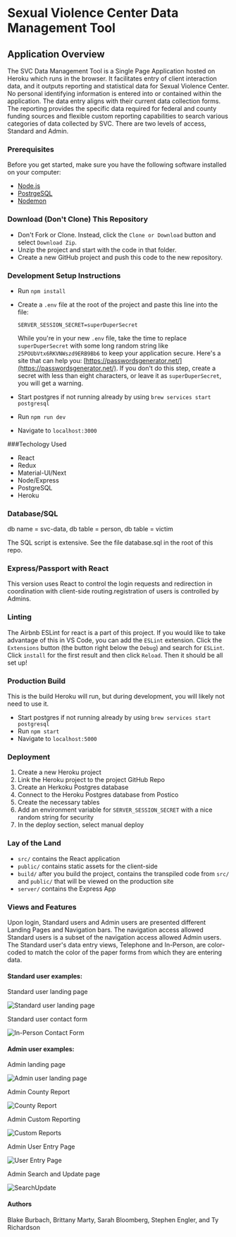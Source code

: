 # Sexual Violence Center Data Management Tool

## Application Overview

The SVC Data Management Tool is a Single Page Application hosted on Heroku which runs in the browser. It facilitates entry of client interaction data, and it outputs reporting and statistical data for Sexual Violence Center. No personal identifying information is entered into or contained within the application. The data entry aligns with their current data collection forms. The reporting provides the specific data required for federal and county funding sources and flexible custom reporting capabilities to search various categories of data collected by SVC. There are two levels of access, Standard and Admin.

### Prerequisites

Before you get started, make sure you have the following software installed on your computer:

- [Node.js](https://nodejs.org/en/)
- [PostrgeSQL](https://www.postgresql.org/)
- [Nodemon](https://nodemon.io/)

### Download (Don't Clone) This Repository

* Don't Fork or Clone. Instead, click the `Clone or Download` button and select `Download Zip`.
* Unzip the project and start with the code in that folder.
* Create a new GitHub project and push this code to the new repository.

### Development Setup Instructions

* Run `npm install`
* Create a `.env` file at the root of the project and paste this line into the file:
    ```
    SERVER_SESSION_SECRET=superDuperSecret
    ```
    While you're in your new `.env` file, take the time to replace `superDuperSecret` with some long random string like `25POUbVtx6RKVNWszd9ERB9Bb6` to keep your application secure. Here's a site that can help you: [https://passwordsgenerator.net/](https://passwordsgenerator.net/). If you don't do this step, create a secret with less than eight characters, or leave it as `superDuperSecret`, you will get a warning.

* Start postgres if not running already by using `brew services start postgresql`
* Run `npm run dev`
* Navigate to `localhost:3000`

###Techology Used

- React
- Redux
- Material-UI/Next
- Node/Express
- PostgreSQL
- Heroku

### Database/SQL

db name = svc-data,
db table = person,
db table = victim

The SQL script is extensive. See the file database.sql in the root of this repo.

### Express/Passport with React

This version uses React to control the login requests and redirection in coordination with client-side routing.registration of users is controlled by Admins.

### Linting

The Airbnb ESLint for react is a part of this project. If you would like to take advantage of this in VS Code, you can add the `ESLint` extension. Click the `Extensions` button (the button right below the `Debug`) and search for `ESLint`. Click `install` for the first result and then click `Reload`. Then it should be all set up!

### Production Build

This is the build Heroku will run, but during development, you will likely not need to use it.

* Start postgres if not running already by using `brew services start postgresql`
* Run `npm start`
* Navigate to `localhost:5000`

### Deployment

1. Create a new Heroku project
2. Link the Heroku project to the project GitHub Repo
3. Create an Herkoku Postgres database
4. Connect to the Heroku Postgres database from Postico
5. Create the necessary tables
6. Add an environment variable for `SERVER_SESSION_SECRET` with a nice random string for security
7. In the deploy section, select manual deploy

### Lay of the Land

* `src/` contains the React application
* `public/` contains static assets for the client-side
* `build/` after you build the project, contains the transpiled code from `src/` and `public/` that will be viewed on the production site
* `server/` contains the Express App

### Views and Features

Upon login, Standard users and Admin users are presented different Landing Pages and Navigation bars. The navigation access allowed Standard users is a subset of the navigation access allowed Admin users. The Standard user's data entry views, Telephone and In-Person, are color-coded to match the color of the paper forms from which they are entering data.

#### Standard user examples:

Standard user landing page

![Standard user landing page](documentation/images/StandardUserLandingPage.png)

Standard user contact form

![In-Person Contact Form](documentation/images/In-PersonContactForm.png)

#### Admin user examples:

Admin landing page

![Admin user landing page](documentation/images/AdminUserLandingPage.png)

Admin County Report

![County Report](documentation/images/CountyReport.png)

Admin Custom Reporting

![Custom Reports](documentation/images/CustomReports.png)

Admin User Entry Page

![User Entry Page](documentation/images/UserEntryPage.png)

Admin Search and Update page

![SearchUpdate](documentation/images/SearchUpdate.png)

#### Authors

Blake Burbach, Brittany Marty, Sarah Bloomberg, Stephen Engler, and Ty Richardson
